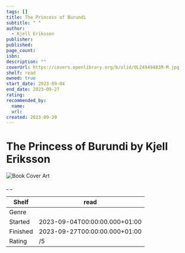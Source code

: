 ```yaml
---
tags: []
title: The Princess of Burundi
subtitle: " "
author:
  - Kjell Eriksson
publisher:
published:
page_count:
isbn:
description: ""
coverUrl: https://covers.openlibrary.org/b/olid/OL24949481M-M.jpg
shelf: read
owned: true
start_date: 2023-09-04
end_date: 2023-09-27
rating:
recommended_by:
  name:
  url:
created: 2023-09-29
---
```


# The Princess of Burundi by Kjell Eriksson

![Book Cover Art](https://covers.openlibrary.org/b/olid/OL24949481M-M.jpg)

_ _

| Shelf | read |
| --- | --- |
| Genre |  |
| Started | 2023-09-04T00:00:00.000+01:00 |
| Finished | 2023-09-27T00:00:00.000+01:00 |
| Rating | /5 |

